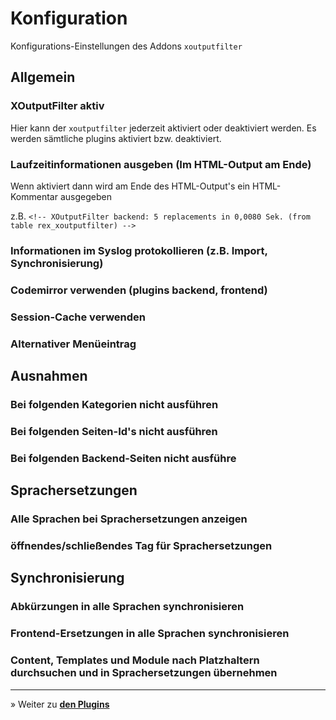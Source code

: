 # Konfiguration

Konfigurations-Einstellungen des Addons `xoutputfilter`

## Allgemein


### XOutputFilter aktiv

Hier kann der `xoutputfilter` jederzeit aktiviert oder deaktiviert werden. Es werden sämtliche plugins aktiviert bzw. deaktiviert.

### Laufzeitinformationen ausgeben (Im HTML-Output am Ende)

Wenn aktiviert dann wird am Ende des HTML-Output's ein HTML-Kommentar ausgegeben

z.B.
`<!-- XOutputFilter backend: 5 replacements in 0,0080 Sek. (from table rex_xoutputfilter) -->`

### Informationen im Syslog protokollieren (z.B. Import, Synchronisierung)

### Codemirror verwenden (plugins backend, frontend)

### Session-Cache verwenden

### Alternativer Menüeintrag

## Ausnahmen

### Bei folgenden Kategorien nicht ausführen

### Bei folgenden Seiten-Id's nicht ausführen

### Bei folgenden Backend-Seiten nicht ausführe

## Sprachersetzungen

### Alle Sprachen bei Sprachersetzungen anzeigen

### öffnendes/schließendes Tag für Sprachersetzungen

## Synchronisierung

### Abkürzungen in alle Sprachen synchronisieren

### Frontend-Ersetzungen in alle Sprachen synchronisieren

### Content, Templates und Module nach Platzhaltern durchsuchen und in Sprachersetzungen übernehmen

---

&raquo; Weiter zu **[den Plugins](plugin_abbrev.md)**
